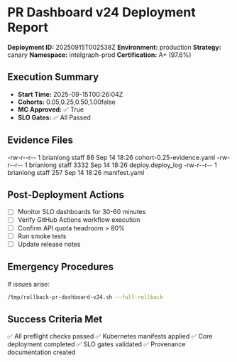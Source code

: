 # PR Dashboard v24 Deployment Report

**Deployment ID:** 20250915T002538Z
**Environment:** production
**Strategy:** canary
**Namespace:** intelgraph-prod
**Certification:** A+ (97.6%)

## Execution Summary

- **Start Time:** 2025-09-15T00:26:04Z
- **Cohorts:** 0.05,0.25,0.50,1.00false
- **MC Approved:** ✅ True
- **SLO Gates:** ✅ All Passed

## Evidence Files

-rw-r--r-- 1 brianlong staff 86 Sep 14 18:26 cohort-0.25-evidence.yaml
-rw-r--r-- 1 brianlong staff 3332 Sep 14 18:26 deploy.deploy_log
-rw-r--r-- 1 brianlong staff 257 Sep 14 18:26 manifest.yaml

## Post-Deployment Actions

- [ ] Monitor SLO dashboards for 30-60 minutes
- [ ] Verify GitHub Actions workflow execution
- [ ] Confirm API quota headroom > 80%
- [ ] Run smoke tests
- [ ] Update release notes

## Emergency Procedures

If issues arise:

```bash
/tmp/rollback-pr-dashboard-v24.sh --full-rollback
```

## Success Criteria Met

✅ All preflight checks passed
✅ Kubernetes manifests applied
✅ Core deployment completed
✅ SLO gates validated
✅ Provenance documentation created
